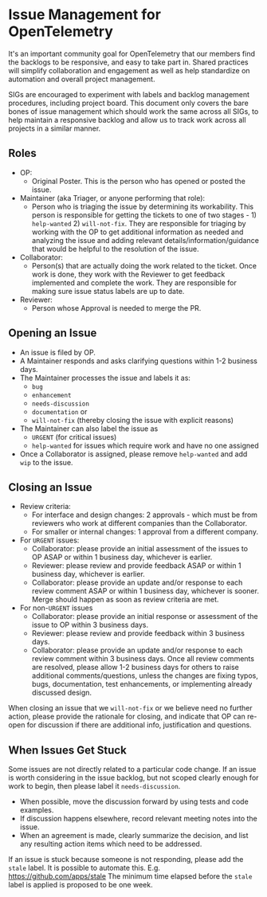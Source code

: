 # Issue Management for OpenTelemetry

It's an important community goal for OpenTelemetry that our members find the backlogs to be responsive, and easy to take part in.
Shared practices will simplify collaboration and engagement as well as help standardize on automation and overall project management.

SIGs are encouraged to experiment with labels and backlog management procedures, including project board.
This document only covers the bare bones of issue management which should work the same across all SIGs, to help maintain a responsive backlog and allow us to track work across all projects in a similar manner.

## Roles

- OP:
  - Original Poster. This is the person who has opened or posted the issue.
- Maintainer (aka Triager, or anyone performing that role):
  - Person who is triaging the issue by determining its workability.
    This person is responsible for getting the tickets to one of two stages - 1) `help-wanted` 2) `will-not-fix`.
    They are responsible for triaging by working with the OP to get additional information as needed and analyzing the issue and adding relevant details/information/guidance that would be helpful to the resolution of the issue.
- Collaborator:
  - Person(s) that are actually doing the work related to the ticket.
    Once work is done, they work with the Reviewer to get feedback implemented and complete the work.
    They are responsible for making sure issue status labels are up to date.
- Reviewer:
  - Person whose Approval is needed to merge the PR.

## Opening an Issue

- An issue is filed by OP.
- A Maintainer responds and asks clarifying questions within 1-2 business days.
- The Maintainer processes the issue and labels it as:
  - `bug`
  - `enhancement`
  - `needs-discussion`
  - `documentation` or
  - `will-not-fix` (thereby closing the issue with explicit reasons)
- The Maintainer can also label the issue as
  - `URGENT` (for critical issues)
  - `help-wanted` for issues which require work and have no one assigned
- Once a Collaborator is assigned, please remove `help-wanted` and add `wip` to the issue.

## Closing an Issue

- Review criteria:
  - For interface and design changes: 2 approvals - which must be from reviewers who work at different companies than the Collaborator.
  - For smaller or internal changes: 1 approval from a different company.
- For `URGENT` issues:
  - Collaborator: please provide an initial assessment of the issues to OP ASAP or within 1 business day, whichever is earlier.
  - Reviewer: please review and provide feedback ASAP or within 1 business day, whichever is earlier.
  - Collaborator: please provide an update and/or response to each review comment ASAP or within 1 business day, whichever is sooner. Merge should happen as soon as review criteria are met.
- For non-`URGENT` issues
  - Collaborator: please provide an initial response or assessment of the issue to OP within 3 business days.
  - Reviewer: please review and provide feedback within 3 business days.
  - Collaborator: please provide an update and/or response to each review comment within 3 business days.
    Once all review comments are resolved, please allow 1-2 business days for others to raise additional comments/questions, unless the changes are fixing typos, bugs, documentation, test enhancements, or implementing already discussed design.

When closing an issue that we `will-not-fix` or we believe need no further action, please provide the rationale for closing, and indicate that OP can re-open for discussion if there are additional info, justification and questions.

## When Issues Get Stuck

Some issues are not directly related to a particular code change.
If an issue is worth considering in the issue backlog, but not scoped clearly enough for work to begin, then please label it `needs-discussion`.

- When possible, move the discussion forward by using tests and code examples.
- If discussion happens elsewhere, record relevant meeting notes into the issue.
- When an agreement is made, clearly summarize the decision, and list any resulting action items which need to be addressed.

If an issue is stuck because someone is not responding, please add the `stale` label.
It is possible to automate this.
E.g. <https://github.com/apps/stale> The minimum time elapsed before the `stale` label is applied is proposed to be one week.
